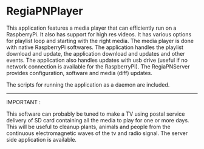 # RegiaPNPlayer

This application features a media player that can efficiently run 
on a RaspberryPi. It also has support for high res videos.
It has various options for playlist loop and starting with the right media.
The media player is done with native RaspberryPi softwares. The application
handles the playlist download and update, the application download and updates
and other events.
The application also handles updates with usb drive 
(useful if no network connection is available for the RaspberryPI).
The RegiaPNServer provides configuration, software and media (diff) updates.

The scripts for running the application as a daemon are included.

-----------------------

IMPORTANT :

This software can probably be tuned to make a TV using postal service delivery 
of SD card containing all the media to play for one or more days. This will be useful
to cleanup plants, animals and people from the continuous electromagnetic waves of 
the tv and radio signal. The server side application is available.
 
